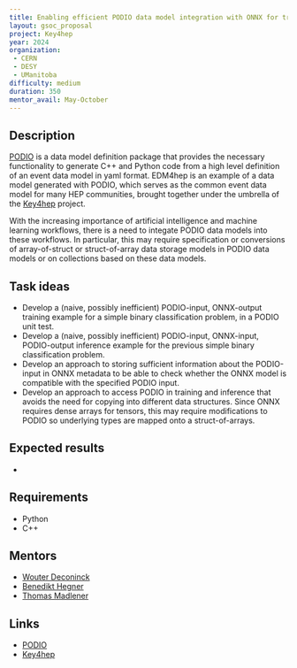 ```yaml
---
title: Enabling efficient PODIO data model integration with ONNX for training and inference
layout: gsoc_proposal
project: Key4hep
year: 2024
organization: 
 - CERN
 - DESY
 - UManitoba
difficulty: medium
duration: 350
mentor_avail: May-October
---
```


## Description

[PODIO](https://github.com/AIDASoft/podio) is a data model definition package that provides the necessary functionality to generate C++ and Python code from a high level definition of an event data model in yaml format. EDM4hep is an example of a data model generated with PODIO, which serves as the common event data model for many HEP communities, brought together under the umbrella of the [Key4hep](https://github.com/key4hep) project.

With the increasing importance of artificial intelligence and machine learning workflows, there is a need to integate PODIO data models into these workflows. In particular, this may require specification or conversions of array-of-struct or struct-of-array data storage models in PODIO data models or on collections based on these data models.

## Task ideas

 * Develop a (naive, possibly inefficient) PODIO-input, ONNX-output training example for a simple binary classification problem, in a PODIO unit test.
 * Develop a (naive, possibly inefficient) PODIO-input, ONNX-input, PODIO-output inference example for the previous simple binary classification problem.
 * Develop an approach to storing sufficient information about the PODIO-input in ONNX metadata to be able to check whether the ONNX model is compatible with the specified PODIO input.
 * Develop an approach to access PODIO in training and inference that avoids the need for copying into different data structures. Since ONNX requires dense arrays for tensors, this may require modifications to PODIO so underlying types are mapped onto a struct-of-arrays.

## Expected results

 * 

## Requirements

 * Python
 * C++

## Mentors

  * [Wouter Deconinck](mailto:wouter.deconinck@umanitoba.ca)
  * [Benedikt Hegner](mailto:benedikt.hegner@cern.ch)
  * [Thomas Madlener](mailto:thomas.madlener@desy.de)

## Links

 * [PODIO](https://github.com/AIDASoft/podio)
 * [Key4hep](https://github.com/key4hep)
